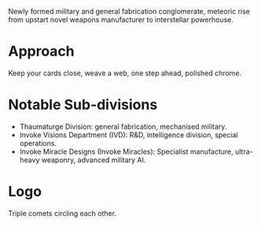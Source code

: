 Newly formed military and general fabrication conglomerate, meteoric rise from upstart novel weapons manufacturer to interstellar powerhouse.

# Approach
Keep your cards close, weave a web, one step ahead, polished chrome.

# Notable Sub-divisions
- Thaumaturge Division: general fabrication, mechanised military.
- Invoke Visions Department (IVD): R&D, intelligence division, special operations.
- Invoke Miracle Designs (Invoke Miracles): Specialist manufacture, ultra-heavy weaponry, advanced military AI.

# Logo
Triple comets circling each other.
